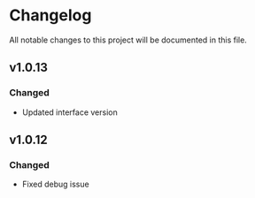 # Changelog
All notable changes to this project will be documented in this file.

## v1.0.13
### Changed
 - Updated interface version

## v1.0.12
### Changed
 - Fixed debug issue